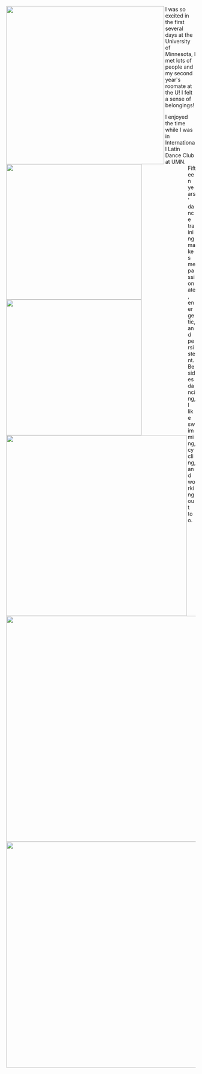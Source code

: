<p>
  <img align="left" src="/assets/img/welcomeweek3.jpg" width="420" />
  <img align="left" src="/assets/img/roclimi.jpg" width="360" />
  <img align="left" src="/assets/img/roclim.jpg" width="360" />
  <img align="left" src="/assets/img/welcomeweek1.jpg" width="480" />
  I was so excited in the first several days at the University of Minnesota, I met lots of people and my second year's roomate at the U! I felt a sense of belongings!
</p>

<p>
  <img align="left" src="/assets/img/dancefest.jpg" width="600" />
  <img align="left" src="/assets/img/ncdc.jpg" width="600" />
I enjoyed the time while I was in International Latin Dance Club at UMN. Fifteen years' dance training makes me passionate, energetic, and persistent. Besides dancing, I like swimming, cycling, and working out too.
</p>
